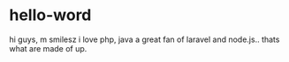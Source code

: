 # hello-word

hi guys, m smilesz i love php, java a great fan of laravel and node.js.. thats what are made of up.
